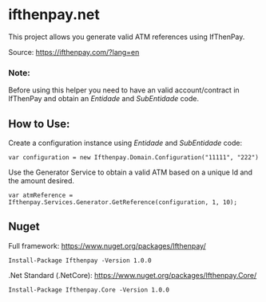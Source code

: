 # ifthenpay.net

This project allows you generate valid ATM references using IfThenPay.

Source: https://ifthenpay.com/?lang=en

### Note:
Before using this helper you need to have an valid account/contract in IfThenPay and obtain an *Entidade* and *SubEntidade* code.

## How to Use:
Create a configuration instance using *Entidade* and *SubEntidade* code:
```
var configuration = new Ifthenpay.Domain.Configuration("11111", "222")
```

Use the Generator Service to obtain a valid ATM based on a unique Id and the amount desired.
```
var atmReference = Ifthenpay.Services.Generator.GetReference(configuration, 1, 10);
```

## Nuget
Full framework: https://www.nuget.org/packages/Ifthenpay/
```
Install-Package Ifthenpay -Version 1.0.0
```

.Net Standard (.NetCore): https://www.nuget.org/packages/Ifthenpay.Core/
```
Install-Package Ifthenpay.Core -Version 1.0.0
```